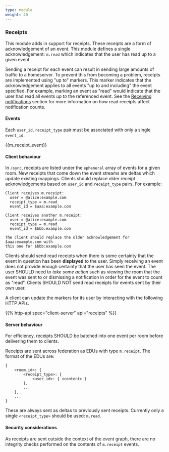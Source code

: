 ```yaml
---
type: module
weight: 40
---
```


### Receipts

This module adds in support for receipts. These receipts are a form of
acknowledgement of an event. This module defines a single
acknowledgement: `m.read` which indicates that the user has read up to a
given event.

Sending a receipt for each event can result in sending large amounts of
traffic to a homeserver. To prevent this from becoming a problem,
receipts are implemented using "up to" markers. This marker indicates
that the acknowledgement applies to all events "up to and including" the
event specified. For example, marking an event as "read" would indicate
that the user had read all events *up to* the referenced event. See the
[Receiving notifications](#receiving-notifications) section for more
information on how read receipts affect notification counts.

#### Events

Each `user_id`, `receipt_type` pair must be associated with only a
single `event_id`.

{{m\_receipt\_event}}

#### Client behaviour

In `/sync`, receipts are listed under the `ephemeral` array of events
for a given room. New receipts that come down the event streams are
deltas which update existing mappings. Clients should replace older
receipt acknowledgements based on `user_id` and `receipt_type` pairs.
For example:

    Client receives m.receipt:
      user = @alice:example.com
      receipt_type = m.read
      event_id = $aaa:example.com

    Client receives another m.receipt:
      user = @alice:example.com
      receipt_type = m.read
      event_id = $bbb:example.com

    The client should replace the older acknowledgement for $aaa:example.com with
    this one for $bbb:example.com

Clients should send read receipts when there is some certainty that the
event in question has been **displayed** to the user. Simply receiving
an event does not provide enough certainty that the user has seen the
event. The user SHOULD need to *take some action* such as viewing the
room that the event was sent to or dismissing a notification in order
for the event to count as "read". Clients SHOULD NOT send read receipts
for events sent by their own user.

A client can update the markers for its user by interacting with the
following HTTP APIs.

{{% http-api spec="client-server" api="receipts" %}}

#### Server behaviour

For efficiency, receipts SHOULD be batched into one event per room
before delivering them to clients.

Receipts are sent across federation as EDUs with type `m.receipt`. The
format of the EDUs are:

```
{
    <room_id>: {
        <receipt_type>: {
            <user_id>: { <content> }
        },
        ...
    },
    ...
}
```

These are always sent as deltas to previously sent receipts. Currently
only a single `<receipt_type>` should be used: `m.read`.

#### Security considerations

As receipts are sent outside the context of the event graph, there are
no integrity checks performed on the contents of `m.receipt` events.

